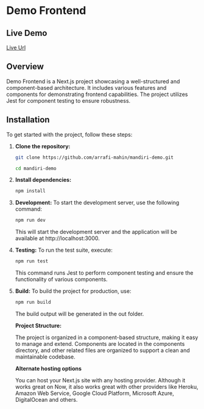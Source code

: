 # Demo Frontend

## Live Demo
[Live Url](https://mandiri-banking-website.vercel.app/)

## Overview

Demo Frontend is a Next.js project showcasing a well-structured and component-based architecture. It includes various features and components for demonstrating frontend capabilities. The project utilizes Jest for component testing to ensure robustness.

## Installation

To get started with the project, follow these steps:

1. **Clone the repository:**

   ```bash
   git clone https://github.com/arrafi-mahin/mandiri-demo.git
   ```

   ```bash
   cd mandiri-demo
   ```

2. **Install dependencies:**

   ```bash
   npm install
   ```

3. **Development:**
   To start the development server, use the following command:

   ```bash
   npm run dev
   ```

   This will start the development server and the application will be available at http://localhost:3000.

4. **Testing:**
   To run the test suite, execute:
   ```bash
   npm run test
   ```
   This command runs Jest to perform component testing and ensure the functionality of various components.
5. **Build:**
   To build the project for production, use:

   ```bash
   npm run build
   ```

   The build output will be generated in the out folder.

   **Project Structure:**

   The project is organized in a component-based structure, making it easy to manage and extend. Components are located in the components directory, and other related files are organized to support a clean and maintainable codebase.

   **Alternate hosting options**

   You can host your Next.js site with any hosting provider. Although it works great on Now, it also works great with other providers like Heroku, Amazon Web Service, Google Cloud Platform, Microsoft Azure, DigitalOcean and others.
